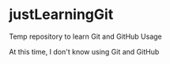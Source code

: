 justLearningGit
===============

Temp repository to learn Git and GitHub Usage

At this time, I don't know using Git and GitHub
